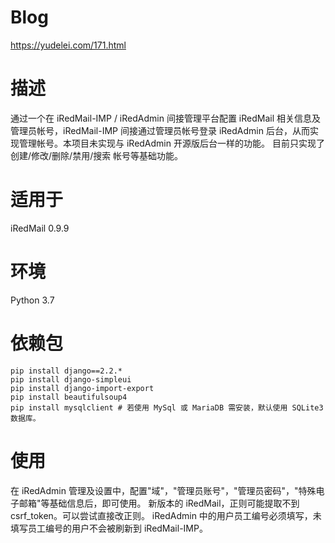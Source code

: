 # Blog
https://yudelei.com/171.html
# 描述
通过一个在 iRedMail-IMP / iRedAdmin 间接管理平台配置 iRedMail 相关信息及管理员帐号，iRedMail-IMP 间接通过管理员帐号登录 iRedAdmin 后台，从而实现管理帐号。本项目未实现与 iRedAdmin 开源版后台一样的功能。 目前只实现了 创建/修改/删除/禁用/搜索 帐号等基础功能。
# 适用于
iRedMail 0.9.9
# 环境
Python 3.7
# 依赖包
~~~
pip install django==2.2.*
pip install django-simpleui
pip install django-import-export
pip install beautifulsoup4
pip install mysqlclient # 若使用 MySql 或 MariaDB 需安装，默认使用 SQLite3 数据库。
~~~
# 使用
在 iRedAdmin 管理及设置中，配置"域"，"管理员账号"，"管理员密码"，"特殊电子邮箱"等基础信息后，即可使用。
新版本的 iRedMail，正则可能提取不到 csrf_token。可以尝试直接改正则。
iRedAdmin 中的用户员工编号必须填写，未填写员工编号的用户不会被刷新到 iRedMail-IMP。
